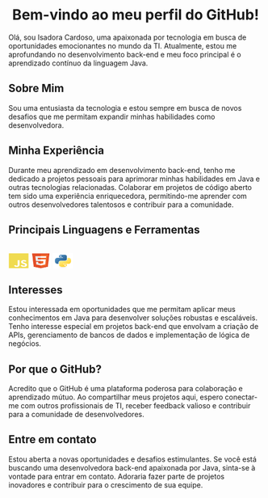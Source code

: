 # <center>Bem-vindo ao meu perfil do GitHub!</center>

Olá, sou Isadora Cardoso, uma apaixonada por tecnologia em busca de oportunidades 
emocionantes no mundo da TI. Atualmente, estou me aprofundando no desenvolvimento back-end e meu foco principal é o aprendizado contínuo da linguagem Java.

## Sobre Mim

Sou uma entusiasta da tecnologia e estou sempre em busca de novos desafios que me permitam
expandir minhas habilidades como desenvolvedora.

## Minha Experiência

Durante meu aprendizado em desenvolvimento back-end, tenho me dedicado a projetos pessoais para aprimorar minhas habilidades em Java e outras tecnologias relacionadas. 
Colaborar em projetos de código aberto tem sido uma experiência enriquecedora, permitindo-me aprender com outros desenvolvedores talentosos e contribuir para a comunidade.

## Principais Linguagens e Ferramentas

<div style="display: inline_block"><br>
  <img align="center" alt="Rafa-Js" height="30" width="40" src="https://raw.githubusercontent.com/devicons/devicon/master/icons/javascript/javascript-plain.svg">
  <img align="center" alt="Rafa-HTML" height="30" width="40" src="https://raw.githubusercontent.com/devicons/devicon/master/icons/html5/html5-original.svg">
  <img align="center" alt="Rafa-Python" height="30" width="40" src="https://raw.githubusercontent.com/devicons/devicon/master/icons/python/python-original.svg">
</div>

## Interesses

Estou interessada em oportunidades que me permitam aplicar meus conhecimentos em Java para desenvolver soluções robustas e escaláveis. 
Tenho interesse especial em projetos back-end que envolvam a criação de APIs, gerenciamento de bancos de dados e implementação de lógica de negócios.

## Por que o GitHub?

Acredito que o GitHub é uma plataforma poderosa para colaboração e aprendizado mútuo. Ao compartilhar meus projetos aqui, espero conectar-me com outros 
profissionais de TI, receber feedback valioso e contribuir para a comunidade de desenvolvedores.

## Entre em contato

Estou aberta a novas oportunidades e desafios estimulantes. Se você está buscando uma 
desenvolvedora back-end apaixonada por Java, sinta-se à vontade para entrar em contato. Adoraria fazer parte de projetos inovadores
e contribuir para o crescimento de sua equipe.

